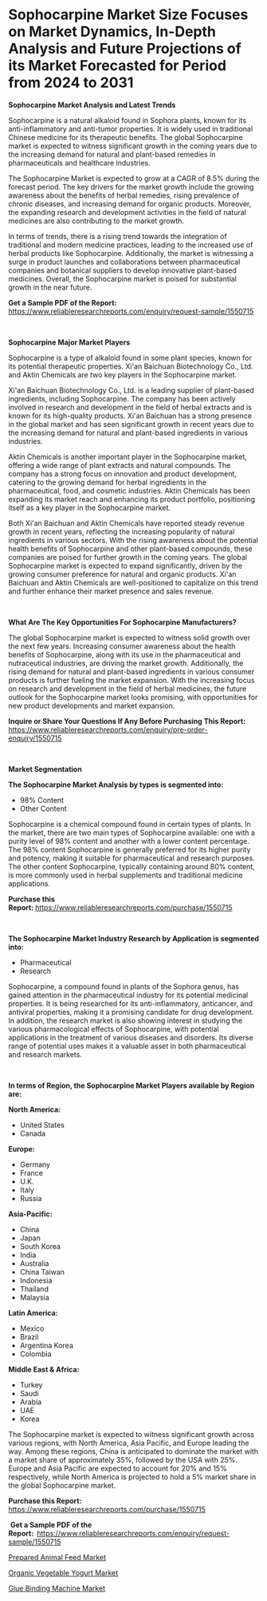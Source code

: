 <p><h1>Sophocarpine Market Size Focuses on Market Dynamics, In-Depth Analysis and Future Projections of its Market Forecasted for Period from 2024 to 2031</h1></p><p><strong>Sophocarpine Market Analysis and Latest Trends</strong></p>
<p><p>Sophocarpine is a natural alkaloid found in Sophora plants, known for its anti-inflammatory and anti-tumor properties. It is widely used in traditional Chinese medicine for its therapeutic benefits. The global Sophocarpine market is expected to witness significant growth in the coming years due to the increasing demand for natural and plant-based remedies in pharmaceuticals and healthcare industries.</p><p>The Sophocarpine Market is expected to grow at a CAGR of 8.5% during the forecast period. The key drivers for the market growth include the growing awareness about the benefits of herbal remedies, rising prevalence of chronic diseases, and increasing demand for organic products. Moreover, the expanding research and development activities in the field of natural medicines are also contributing to the market growth.</p><p>In terms of trends, there is a rising trend towards the integration of traditional and modern medicine practices, leading to the increased use of herbal products like Sophocarpine. Additionally, the market is witnessing a surge in product launches and collaborations between pharmaceutical companies and botanical suppliers to develop innovative plant-based medicines. Overall, the Sophocarpine market is poised for substantial growth in the near future.</p></p>
<p><strong>Get a Sample PDF of the Report:&nbsp;</strong> <a href="https://www.reliableresearchreports.com/enquiry/request-sample/1550715">https://www.reliableresearchreports.com/enquiry/request-sample/1550715</a></p>
<p>&nbsp;</p>
<p><strong>Sophocarpine Major Market Players</strong></p>
<p><p>Sophocarpine is a type of alkaloid found in some plant species, known for its potential therapeutic properties. Xi'an Baichuan Biotechnology Co., Ltd. and Aktin Chemicals are two key players in the Sophocarpine market.</p><p>Xi'an Baichuan Biotechnology Co., Ltd. is a leading supplier of plant-based ingredients, including Sophocarpine. The company has been actively involved in research and development in the field of herbal extracts and is known for its high-quality products. Xi'an Baichuan has a strong presence in the global market and has seen significant growth in recent years due to the increasing demand for natural and plant-based ingredients in various industries.</p><p>Aktin Chemicals is another important player in the Sophocarpine market, offering a wide range of plant extracts and natural compounds. The company has a strong focus on innovation and product development, catering to the growing demand for herbal ingredients in the pharmaceutical, food, and cosmetic industries. Aktin Chemicals has been expanding its market reach and enhancing its product portfolio, positioning itself as a key player in the Sophocarpine market.</p><p>Both Xi'an Baichuan and Aktin Chemicals have reported steady revenue growth in recent years, reflecting the increasing popularity of natural ingredients in various sectors. With the rising awareness about the potential health benefits of Sophocarpine and other plant-based compounds, these companies are poised for further growth in the coming years. The global Sophocarpine market is expected to expand significantly, driven by the growing consumer preference for natural and organic products. Xi'an Baichuan and Aktin Chemicals are well-positioned to capitalize on this trend and further enhance their market presence and sales revenue.</p></p>
<p>&nbsp;</p>
<p><strong>What Are The Key Opportunities For Sophocarpine Manufacturers?</strong></p>
<p><p>The global Sophocarpine market is expected to witness solid growth over the next few years. Increasing consumer awareness about the health benefits of Sophocarpine, along with its use in the pharmaceutical and nutraceutical industries, are driving the market growth. Additionally, the rising demand for natural and plant-based ingredients in various consumer products is further fueling the market expansion. With the increasing focus on research and development in the field of herbal medicines, the future outlook for the Sophocarpine market looks promising, with opportunities for new product developments and market expansion.</p></p>
<p><strong>Inquire or Share Your Questions If Any Before Purchasing This Report:</strong> <a href="https://www.reliableresearchreports.com/enquiry/pre-order-enquiry/1550715">https://www.reliableresearchreports.com/enquiry/pre-order-enquiry/1550715</a></p>
<p>&nbsp;</p>
<p><strong>Market Segmentation</strong></p>
<p><strong>The Sophocarpine Market Analysis by types is segmented into:</strong></p>
<p><ul><li>98% Content</li><li>Other Content</li></ul></p>
<p><p>Sophocarpine is a chemical compound found in certain types of plants. In the market, there are two main types of Sophocarpine available: one with a purity level of 98% content and another with a lower content percentage. The 98% content Sophocarpine is generally preferred for its higher purity and potency, making it suitable for pharmaceutical and research purposes. The other content Sophocarpine, typically containing around 80% content, is more commonly used in herbal supplements and traditional medicine applications.</p></p>
<p><strong>Purchase this Report:&nbsp;</strong><a href="https://www.reliableresearchreports.com/purchase/1550715">https://www.reliableresearchreports.com/purchase/1550715</a></p>
<p>&nbsp;</p>
<p><strong>The Sophocarpine Market Industry Research by Application is segmented into:</strong></p>
<p><ul><li>Pharmaceutical</li><li>Research</li></ul></p>
<p><p>Sophocarpine, a compound found in plants of the Sophora genus, has gained attention in the pharmaceutical industry for its potential medicinal properties. It is being researched for its anti-inflammatory, anticancer, and antiviral properties, making it a promising candidate for drug development. In addition, the research market is also showing interest in studying the various pharmacological effects of Sophocarpine, with potential applications in the treatment of various diseases and disorders. Its diverse range of potential uses makes it a valuable asset in both pharmaceutical and research markets.</p></p>
<p>&nbsp;</p>
<p><strong>In terms of Region, the Sophocarpine Market Players available by Region are:</strong></p>
<p>
    <p> <strong> North America: </strong>
        <ul>
            <li>United States</li>
            <li>Canada</li>
        </ul>
        </p> 
    <p> <strong> Europe: </strong>
        <ul>
            <li>Germany</li>
            <li>France</li>
            <li>U.K.</li>
            <li>Italy</li>
            <li>Russia</li>
        </ul>
        </p> 
    <p> <strong> Asia-Pacific: </strong>
        <ul>
            <li>China</li>
            <li>Japan</li>
            <li>South Korea</li>
            <li>India</li>
            <li>Australia</li>
            <li>China Taiwan</li>
            <li>Indonesia</li>
            <li>Thailand</li>
            <li>Malaysia</li>
        </ul>
        </p> 
    <p> <strong> Latin America: </strong>
        <ul>
            <li>Mexico</li>
            <li>Brazil</li>
            <li>Argentina Korea</li>
            <li>Colombia</li>
        </ul>
        </p> 
    <p> <strong> Middle East & Africa: </strong>
        <ul>
            <li>Turkey</li>
            <li>Saudi</li>
            <li>Arabia</li>
            <li>UAE</li>
            <li>Korea</li>
        </ul>
    </p>
    </p>
<p><p>The Sophocarpine market is expected to witness significant growth across various regions, with North America, Asia Pacific, and Europe leading the way. Among these regions, China is anticipated to dominate the market with a market share of approximately 35%, followed by the USA with 25%. Europe and Asia Pacific are expected to account for 20% and 15% respectively, while North America is projected to hold a 5% market share in the global Sophocarpine market.</p></p>
<p><strong>Purchase this Report: </strong><a href="https://www.reliableresearchreports.com/purchase/1550715">https://www.reliableresearchreports.com/purchase/1550715</a></p>
<p>&nbsp;<strong>Get a Sample PDF of the Report:&nbsp;&nbsp;</strong><a href="https://www.reliableresearchreports.com/enquiry/request-sample/1550715">https://www.reliableresearchreports.com/enquiry/request-sample/1550715</a></p>
<p><strong></strong></p>
<p><p><a href="https://view.publitas.com/reportprime-1/prepared-animal-feed-market-provides-detailed-segmentation-of-this-market-based-on-type-application-and-region-and-forecast-for-the-period-from-2023-2030/">Prepared Animal Feed Market</a></p><p><a href="https://view.publitas.com/reportprime-1/organic-vegetable-yogurt-market-provides-detailed-segmentation-of-this-market-based-on-type-application-and-region-and-forecast-for-the-period-from-2023-2030/">Organic Vegetable Yogurt Market</a></p><p><a href="https://view.publitas.com/reportprime-1/glue-binding-machine-market-offers-provide-insightful-data-for-the-time-period-from-2023-to-2030-and-also-provide-analysis-based-on-application-type-and-region/">Glue Binding Machine Market</a></p></p>